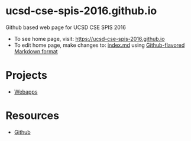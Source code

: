 # ucsd-cse-spis-2016.github.io
Github based web page for UCSD CSE SPIS 2016

* To see home page, visit: https://ucsd-cse-spis-2016.github.io
* To edit home page, make changes to: [index.md](index.md) using [Github-flavored Markdown format](https://guides.github.com/features/mastering-markdown/)


# 

# Projects

* [Webapps](projects/webapps)

# Resources

* [Github](/resources/github)
 
